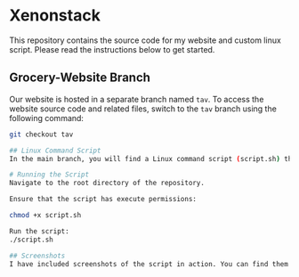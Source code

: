 # Xenonstack

This repository contains the source code for my website and custom linux script. Please read the instructions below to get started.

## Grocery-Website Branch

Our website is hosted in a separate branch named `tav`. To access the website source code and related files, switch to the `tav` branch using the following command:

```bash
git checkout tav

## Linux Command Script
In the main branch, you will find a Linux command script (script.sh) that automates certain tasks related to our project. The script is designed to be run on a Linux environment.

# Running the Script
Navigate to the root directory of the repository.

Ensure that the script has execute permissions:

chmod +x script.sh

Run the script:
./script.sh

## Screenshots
I have included screenshots of the script in action. You can find them in the screenshots directory within the main branch.
